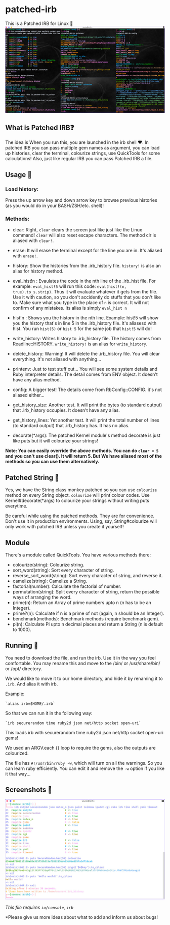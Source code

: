 # patched-irb
This is a Patched IRB for Linux :penguin:
![screenshot](https://raw.githubusercontent.com/Souravgoswami/patched-irb/master/screenshots/sc2.jpg)

## What is Patched IRB❓
The idea is When you run this, you are launched in the irb shell :heart:. In patched IRB you can pass multiple gem names as argument, you can load up histories, clear the terminal, colourize strings, use QuickTools for some calculations! Also, just like regular IRB you can pass Patched IRB a file.

## Usage 💎
### Load history:
Press the up arrow key and down arrow key to browse previous histories (as you would do in your BASH/ZSH/etc. shell)!

### Methods:
+ clear: Right, `clear` clears the screen just like just like the Linux command! `clear` will also reset escape characters.  The method clr is aliased with `clear!`.

+ erase: It will erase the terminal except for the line you are in. It's aliased with `erase!`.

+ history: Show the histories from the .irb_history file. `history!` is also an alias for history method.

+ eval_hist!n : Evaulates the code in the nth line of the .irb_hist file. For example: `eval_hist!5` will run this code: `eval(hist!(n, true).to_s.strip)`. Thus it will evaluate whatever it gets from the file. Use it with caution, so you don't accidently do stuffs that you don't like to. Make sure what you type in the place of `n` is correct. It will not confirm of any mistakes. Its alias is simply `eval_hist n`

+ hist!n : Shows you the history in the nth line. Example: hist!5 will show you the history that's in line 5 in the .irb_history file. It's aliasesd with hist. You run `hist(5)` or `hist 5` for the same job that `hist!5` will do!

+ write_history: Writes history to .irb_history file. The history comes from Readline::HISTORY. `write_history!` is an alias for `write_history`.

+ delete_history: Warning! It will delete the .irb_history file. You will clear everything. It's not aliased with anything...

+ printenv: Just to test stuff out... You will see some system details and Ruby interpreter details. The detail comes from ENV object. It doesn't have any alias method.

+ config: A bigger test! The details come from RbConfig::CONFIG. it's not aliased either...

+ get_history_size: Another test. It will print the bytes (to standard output) that .irb_history occupies. It doesn't have any alias.

+ get_history_lines: Yet another test. It will print the total number of lines (to standard output) that .irb_history has. It has no alias.

+ decorate(\*args): The patched Kernel module's method decorate is just like puts but it will colourize your strings!

**Note: You can easily override the above methods. You can do `clear = 5` and you can't use clear(). It will return 5. But We have aliased most of the methods so you can use them alternatively.**

## Patched String 🔡
Yes, we have the String class monkey patched so you can use `colourize` method on every String object. `colourize` will print colour codes. Use Kernel#decorate(\*args) to colourize your strings without writing puts everytime.

Be careful while using the patched methods. They are for convenience. Don't use it in production environments. Using, say,  String#colourize will only work with patched IRB unless you create it yourself!

## Module
There's a module called QuickTools. You have various methods there:
+ colourize(string): Colourize string.
+ sort_word(string): Sort every character of string.
+ reverse_sort_word(string): Sort every character of string, and reverse it.
+ camelize(string): Camelize a String.
+ factorial(number): Calculate the factorial of number.
+ permutation(string): Split every character of string, return the possible ways of arranging the word.
+ prime(n): Return an Array of prime numbers upto n (n has to be an Integer).
+ prime?(n): Calculate if n is a prime of not (again, n should be an Integer).
+ benchmark(methods): Benchmark methods (require benchmark gem).
+ pi(n): Calculate Pi upto n decimal places and return a String (n is default to 1000).

## Running 🎽
You need to download the file, and run the irb. Use it in the way you feel comfortable.
You may rename this and move to the /bin/ or /usr/share/bin/ or /opt/ directory.

We would like to move it to our home directory, and hide it by renaming it to `.irb`. And alias it with irb.

Example:

    `alias irb=$HOME/.irb`
    
So that we can run it in the following way:
    
    `irb securerandom time ruby2d json net/http socket open-uri`
    
This loads irb with securerandom time ruby2d json net/http socket open-uri gems!
    
We used an ARGV.each {} loop to require the gems, also the outputs are colourized.

The file has `#!/usr/bin/ruby -w`, which will turn on all the warnings. So you can learn ruby efficiently. You can edit it and remove the `-w` option if you like it that way...

## Screenshots 📸
![alt screenshot](https://raw.githubusercontent.com/Souravgoswami/patched-irb/master/screenshots/sc1.jpg)

*This file requires `io/console`, `irb`*

*Please give us more ideas about what to add and inform us about bugs!

